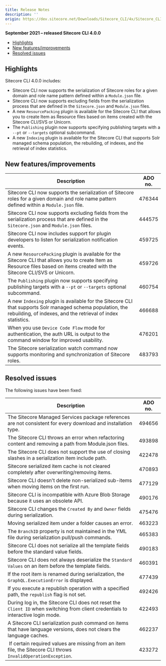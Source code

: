 ```yaml
---
title: Release Notes
description: ''
origin: https://dev.sitecore.net/Downloads/Sitecore_CLI/4x/Sitecore_CLI_400/Release_Notes
---
```


**September 2021 – released Sitecore CLI 4.0.0**

-   [Highlights](#Highlights)
-   [New features/improvements](#New)
-   [Resolved issues](#Resolved)

## Highlights

Sitecore CLI 4.0.0 includes:

-   ​Sitecore CLI now supports the serialization of Sitecore roles for a given domain and role name pattern defined within a `Module.json` file.
-   Sitecore CLI now supports excluding fields from the serialization process that are defined in the `Sitecore.json` and `Module.json` files.
-   A new `ResourcePacking` plugin is available for the Sitecore CLI that allows you to create Item as Resource files based on items created with the Sitecore CLI/SVS or Unicorn.
-   The `Publishing` plugin now supports specifying publishing targets with a `--pt` or `--targets` optional subcommand.
-   A new `Indexing` plugin is available for the Sitecore CLI that supports Solr managed schema population, the rebuilding, of indexes, and the retrieval of index statistics.

## New features/improvements

 | Description | ADO no. |
 | --- | --- |
 | ​​​​​​​​​​Sitecore CLI now supports the serialization of Sitecore roles for a given domain and role name pattern defined within a `Module.json` file. | 476344 |
 | Sitecore CLI now supports excluding fields from the serialization process that are defined in the `Sitecore.json` and `Module.json` files. | 444575 |
 | Sitecore CLI now includes support for plugin developers to listen for serialization notification events. | 459725 |
 | A new `ResourcePacking` plugin is available for the Sitecore CLI that allows you to create Item as Resource files based on items created with the Sitecore CLI/SVS or Unicorn. | 459726 |
 | ​​​​​​​​​​The `Publishing` plugin now supports specifying publishing targets with a `--pt` or `--targets` optional subcommand. | 460754 |
 | A new `Indexing` plugin is available for the Sitecore CLI that supports Solr managed schema population, the rebuilding, of indexes, and the retrieval of index statistics. | 466688 |
 | When you use `Device Code Flow` mode for ​authentication, the auth URL is output to the command window for improved usability. | 476201 |
 | The Sitecore serialization watch command now supports monitoring and synchronization of Sitecore roles. | 483793 |

## Resolved issues

The following issues have been fixed:

 | Description | ADO no. |
 | --- | --- |
 | The Sitecore Managed Services package references are not consistent for every download and installation type. | 494656 |
 | The Sitecore CLI throws an error when refactoring content and removing a path from Module.json files. | 493898 |
 | The Sitecore CLI does not support the use of closing slashes in a serialization item include path. | 422478 |
 | ​​​​​​​​​​Sitecore serialized item cache is not cleared completely after overwriting/removing items. | 470893 |
 | ​Sitecore CLI doesn't delete non-serialized sub-items when moving items on the first run. | 477129 |
 | ​Sitecore CLI is incompatible with Azure Blob Storage because it uses an obsolete API. | 490176 |
 | Sitecore CLI changes the `Created By` and `Owner` fields during serialization. | 475476 |
 | ​Moving serialized item under a folder causes an error. | 463223 |
 | ​The `BranchID` property is not maintained in the YML file during serialization pull/push commands. | 465383 |
 | Sitecore CLI does not serialize all the template fields before the standard value fields. | 490183 |
 | Sitecore CLI does not always deserialize the `Standard Values` on an item before the template fields.​​​​​​​​​​ | 460391 |
 | If the root item is renamed during serialization, the `GraphQL.ExecutionError` is displayed.​​ | 477439 |
 | If you execute a republish operation with a specified path, the `republish` flag is not set. | 492426 |
 | During log in, the Sitecore CLI does not reset the `Client ID` when switching from client credentials to interactive login mode. | 422493 |
 | A Sitecore CLI serialization push command on items that have language versions, does not clears the language caches. | 462237 |
 | ​ If certain required values are missing from an item file, the Sitecore CLI throws `InvalidOperationException`. | 423272 |